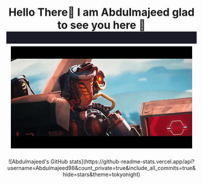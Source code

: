 <h1 align="center">Hello There👋 I am Abdulmajeed glad to see you here 🙂
    <img src="./assets/interest-banner.gif" alt="interests"/>
    <img src="./assets/path-hi.gif" alt="Path Hi gif"/>
</h1>     


<!--
**Abdulmajeed98/Abdulmajeed98** is a ✨ _special_ ✨ repository because its `README.md` (this file) appears on your GitHub profile.

Here are some ideas to get you started:

- 🔭 I’m currently working on ...
- 🌱 I’m currently learning ...
- 👯 I’m looking to collaborate on ...
- 🤔 I’m looking for help with ...
- 💬 Ask me about ...
- 📫 How to reach me: ...
- 😄 Pronouns: ...
- ⚡ Fun fact: ...
-->

<div align="center">
    ![Abdulmajeed's GitHub stats](https://github-readme-stats.vercel.app/api?  username=Abdulmajeed98&count_private=true&include_all_commits=true&hide=stars&theme=tokyonight)
</div>

